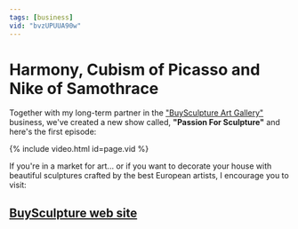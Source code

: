 ```yaml
---
tags: [business]
vid: "bvzUPUUA90w"
---
```


# Harmony, Cubism of Picasso and Nike of Samothrace

Together with my long-term partner in the ["BuySculpture Art Gallery"](http://www.buysculpture.com) business, we've created a new show called, **"Passion For Sculpture"** and here's the first episode:  

{% include video.html id=page.vid %}

<!--More-->

If you're in a market for art... or if you want to decorate your house with beautiful sculptures crafted by the best European artists, I encourage you to visit:

## [BuySculpture web site](http://www.buysculpture.com)


[n]: https://michael.gratis/nozbe